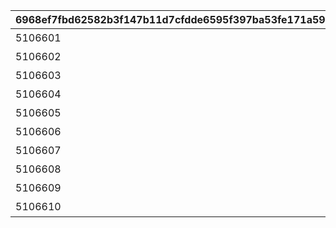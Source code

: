 |6968ef7fbd62582b3f147b11d7cfdde6595f397ba53fe171a59eaf5cef10d9ee|e5b0c6f7fe57f3bffba4def1496b4188a845e8c733f4ef4f0e0034966ffc35c9|cea5ef0217ef31da6f0439d8abf2b5e538cd73a6fd7c26b32ee6a68ba8aebaf4|0d71758dddd68d1616b66696b99c6b5fb9b78a485c9cd9e161f1b265c5d4a777|228ad48999b860347cbd4bae3edcf6471de68ef11890d16eed8f6818454f437d|b67e51b27385f3a5f86b52d024f28e97d5c282a7ae719e7515d61807cf49bb7f|
| --- | --- | --- | --- | --- | --- |
|5106601|10106|聖夜の幽霊×吸血鬼|8|91002|45|
|5106602|10106|小さなサンタの贈り物|8|91002|45|
|5106603|10106|嗚呼美しきクリスマス|8|91002|45|
|5106604|10106|輝け！　クリスマスライブ|8|91002|45|
|5106605|10106|エンジェル占いにご用心|8|91002|45|
|5106606|10106|サンタともふもふトナカイ|8|91002|45|
|5106607|10106|お姉ちゃんの愛さえあれば|8|91002|45|
|5106608|10106|素直になれないクリスマス|8|91002|45|
|5106609|10106|狙え！　新事業！|8|91002|45|
|5106610|10106|清き心のクリスマス|8|91002|45|